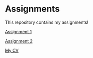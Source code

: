 # Assignments

This repository contains my assignments!

[Assignment 1](Assignment1.md)

[Assignment 2](Assignment2.md)

[My CV](cv.md)
